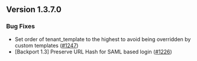 ## Version 1.3.7.0

### Bug Fixes

* Set order of tenant_template to the highest to avoid being overridden by custom templates ([#1247](https://github.com/opensearch-project/security-dashboards-plugin/pull/1247))
* [Backport 1.3] Preserve URL Hash for SAML based login ([#1226](https://github.com/opensearch-project/security-dashboards-plugin/pull/1226))
